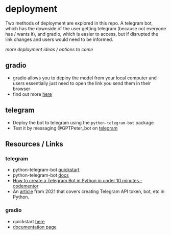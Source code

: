 # deployment

Two methods of deployment are explored in this repo. A telegram bot, which has the downside of the user getting telegram (because not everyone has / wants it), and gradio, which is easier to access, but if disrupted the link changes and users would need to be informed.

_more deployment ideas / options to come_

## gradio

-   gradio allows you to deploy the model from your local computer and users essentially just need to open the link you send them in their browser
-   find out more [here](https://www.gradio.app/getting_started)

## telegram

-   Deploy the bot to telegram using the `python-telegram-bot` package
-   Test it by messaging @GPTPeter_bot on [telegram](https://telegram.org/)

## Resources / Links

### telegram

-   python-telegram-bot [quickstart](https://github.com/python-telegram-bot/python-telegram-bot/wiki/Extensions-%E2%80%93-Your-first-Bot)
-   python-telegram-bot [docs](https://python-telegram-bot.readthedocs.io/en/stable/telegram.html)
-   [How to create a Telegram Bot in Python in under 10 minutes - codementor](https://www.codementor.io/@karandeepbatra/part-1-how-to-create-a-telegram-bot-in-python-in-under-10-minutes-19yfdv4wrq)
-   An [article](https://www.section.io/engineering-education/building-a-telegram-bot-with-python-to-generate-quotes/) from 2021 that covers creating Telegram API token, bot, etc in Python. 
### gradio

- quickstart [here](https://www.gradio.app/getting_started)
- [documentation page](https://gradio.app/docs)
